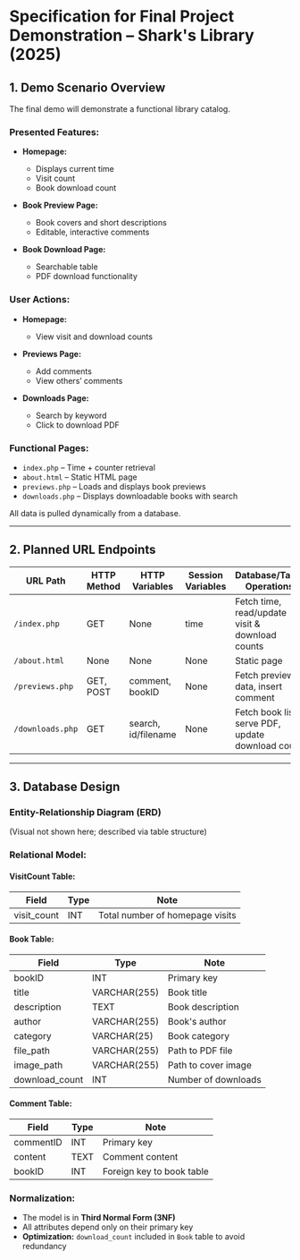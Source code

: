 # Specification for Final Project Demonstration – Shark's Library (2025)

## 1. Demo Scenario Overview

The final demo will demonstrate a functional library catalog.

### Presented Features:
- **Homepage:**  
  - Displays current time  
  - Visit count  
  - Book download count  

- **Book Preview Page:**  
  - Book covers and short descriptions  
  - Editable, interactive comments  

- **Book Download Page:**  
  - Searchable table  
  - PDF download functionality  

### User Actions:
- **Homepage:**  
  - View visit and download counts  

- **Previews Page:**  
  - Add comments  
  - View others’ comments  

- **Downloads Page:**  
  - Search by keyword  
  - Click to download PDF  

### Functional Pages:
- `index.php` – Time + counter retrieval  
- `about.html` – Static HTML page  
- `previews.php` – Loads and displays book previews  
- `downloads.php` – Displays downloadable books with search

All data is pulled dynamically from a database.

---

## 2. Planned URL Endpoints

| URL Path        | HTTP Method | HTTP Variables      | Session Variables | Database/Table Operations                           |
|------------------|--------------|----------------------|-------------------|-----------------------------------------------------|
| `/index.php`     | GET          | None                 | time              | Fetch time, read/update visit & download counts     |
| `/about.html`    | None         | None                 | None              | Static page                                         |
| `/previews.php`  | GET, POST    | comment, bookID      | None              | Fetch preview data, insert comment                 |
| `/downloads.php` | GET          | search, id/filename  | None              | Fetch book list, serve PDF, update download count  |

---

## 3. Database Design

### Entity-Relationship Diagram (ERD)
(Visual not shown here; described via table structure)

### Relational Model:

#### VisitCount Table:
| Field        | Type | Note                             |
|--------------|------|----------------------------------|
| visit_count  | INT  | Total number of homepage visits  |

#### Book Table:
| Field           | Type         | Note                       |
|-----------------|--------------|----------------------------|
| bookID          | INT          | Primary key                |
| title           | VARCHAR(255) | Book title                 |
| description     | TEXT         | Book description           |
| author          | VARCHAR(255) | Book's author              |
| category        | VARCHAR(25)  | Book category              |
| file_path       | VARCHAR(255) | Path to PDF file           |
| image_path      | VARCHAR(255) | Path to cover image        |
| download_count  | INT          | Number of downloads        |

#### Comment Table:
| Field       | Type | Note                       |
|-------------|------|----------------------------|
| commentID   | INT  | Primary key                |
| content     | TEXT | Comment content            |
| bookID      | INT  | Foreign key to book table  |

### Normalization:

- The model is in **Third Normal Form (3NF)**  
- All attributes depend only on their primary key  
- **Optimization:** `download_count` included in `Book` table to avoid redundancy
